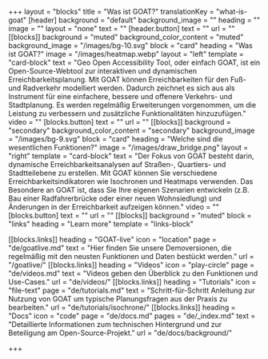 +++
layout = "blocks"
title = "Was ist GOAT?"
translationKey = "what-is-goat"
[header]
background = "default"
background_image = ""
heading = ""
image = ""
layout = "none"
text = ""
[header.button]
text = ""
url = ""
[[blocks]]
background = "muted"
background_color_content = "muted"
background_image = "/images/bg-10.svg"
block = "card"
heading = "Was ist GOAT?"
image = "/images/heatmap.webp"
layout = "left"
template = "card-block"
text = "Geo Open Accessibility Tool, oder einfach GOAT, ist ein Open-Source-Webtool zur interaktiven und dynamischen Erreichbarkeitsplanung. Mit GOAT können Erreichbarkeiten für den Fuß- und Radverkehr modelliert werden. Dadurch zeichnet es sich aus als Instrument für eine einfachere, bessere und offenere Verkehrs- und Stadtplanung. Es werden regelmäßig Erweiterungen vorgenommen, um die Leistung zu verbessern und zusätzliche Funktionalitäten hinzuzufügen."
video = ""
[blocks.button]
text = ""
url = ""
[[blocks]]
background = "secondary"
background_color_content = "secondary"
background_image = "/images/bg-9.svg"
block = "card"
heading = "Welche sind die wesentlichen Funktionen?"
image = "/images/draw_bridge.png"
layout = "right"
template = "card-block"
text = "Der Fokus von GOAT besteht darin, dynamische Erreichbarkeitsanalysen auf Straßen-, Quartiers- und Stadtteilebene zu erstellen. Mit GOAT können Sie verschiedene Erreichbarkeitsindikatoren wie Isochronen und Heatmaps verwenden. Das Besondere an GOAT ist, dass Sie Ihre eigenen Szenarien entwickeln (z.B. Bau einer Radfahrerbrücke oder einer neuen Wohnsiedlung) und Änderungen in der Erreichbarkeit aufzeigen können."
video = ""
[blocks.button]
text = ""
url = ""
[[blocks]]
background = "muted"
block = "links"
heading = "Learn more"
template = "links-block"

[[blocks.links]]
heading = "GOAT-live"
icon = "location"
page = "de/goatlive.md"
text = "Hier finden Sie unsere Demoversionen, die regelmäßig mit den neusten Funktionen und Daten bestückt werden."
url = "/goatlive/"
[[blocks.links]]
heading = "Videos"
icon = "play-circle"
page = "de/videos.md"
text = "Videos geben den Überblick zu den Funktionen und Use-Cases."
url = "de/videos/"
[[blocks.links]]
heading = "Tutorials"
icon = "file-text"
page = "de/tutorials.md"
text = "Schritt-für-Schritt Anleitung zur Nutzung von GOAT um typische Planungsfragen aus der Praxis zu bearbeiten."
url = "de/tutorials/isochrone/"
[[blocks.links]]
heading = "Docs"
icon = "code"
page = "de/docs.md"
pages = "de/_index.md"
text = "Detaillierte Informationen zum technischen Hintergrund und zur Beteiligung am Open-Source-Projekt."
url = "de/docs/background/"


+++
